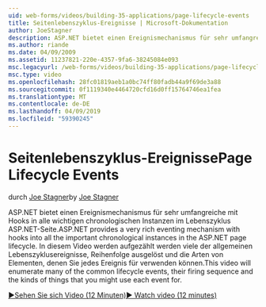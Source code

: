 ```yaml
---
uid: web-forms/videos/building-35-applications/page-lifecycle-events
title: Seitenlebenszyklus-Ereignisse | Microsoft-Dokumentation
author: JoeStagner
description: ASP.NET bietet einen Ereignismechanismus für sehr umfangreiche mit Hooks in alle wichtigen chronologischen Instanzen im Lebenszyklus ASP.NET-Seite. In diesem Video wird die Enumeration...
ms.author: riande
ms.date: 04/09/2009
ms.assetid: 11237821-220e-4357-9fa6-38245084e093
msc.legacyurl: /web-forms/videos/building-35-applications/page-lifecycle-events
msc.type: video
ms.openlocfilehash: 28fc01819aeb1a0bc74ff80fadb44a9f69de3a88
ms.sourcegitcommit: 0f1119340e4464720cfd16d0ff15764746ea1fea
ms.translationtype: MT
ms.contentlocale: de-DE
ms.lasthandoff: 04/09/2019
ms.locfileid: "59390245"
---
```

# <a name="page-lifecycle-events"></a><span data-ttu-id="e7b1c-104">Seitenlebenszyklus-Ereignisse</span><span class="sxs-lookup"><span data-stu-id="e7b1c-104">Page Lifecycle Events</span></span>

<span data-ttu-id="e7b1c-105">durch [Joe Stagner](https://github.com/JoeStagner)</span><span class="sxs-lookup"><span data-stu-id="e7b1c-105">by [Joe Stagner](https://github.com/JoeStagner)</span></span>

<span data-ttu-id="e7b1c-106">ASP.NET bietet einen Ereignismechanismus für sehr umfangreiche mit Hooks in alle wichtigen chronologischen Instanzen im Lebenszyklus ASP.NET-Seite.</span><span class="sxs-lookup"><span data-stu-id="e7b1c-106">ASP.NET provides a very rich eventing mechanism with hooks into all the important chronological instances in the ASP.NET page lifecycle.</span></span> <span data-ttu-id="e7b1c-107">In diesem Video werden aufgezählt werden viele der allgemeinen Lebenszyklusereignisse, Reihenfolge ausgelöst und die Arten von Elementen, denen Sie jedes Ereignis für verwenden können.</span><span class="sxs-lookup"><span data-stu-id="e7b1c-107">This video will enumerate many of the common lifecycle events, their firing sequence and the kinds of things that you might use each event for.</span></span>

[<span data-ttu-id="e7b1c-108">&#9654;Sehen Sie sich Video (12 Minuten)</span><span class="sxs-lookup"><span data-stu-id="e7b1c-108">&#9654; Watch video (12 minutes)</span></span>](https://channel9.msdn.com/Blogs/ASP-NET-Site-Videos/page-lifecycle-events)
